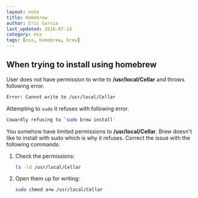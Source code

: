 ```yaml
---
layout: note
title: Homebrew
author: Eric Garcia
last_updated: 2016-07-14
category: osx
tags: [osx, homebrew, brew]
---
```


## When trying to install using homebrew

User does not have permission to write to **/usr/local/Cellar** and throws following error.

```bash
Error: Cannot write to /usr/local/Cellar
```

Attempting to `sudo` it refuses with following error.

```bash
Cowardly refusing to `sudo brew install'
```

You somehow have limited permissions to **/usr/local/Cellar**. Brew doesn't like to install with sudo which is why it refuses. Correct the issue with the following commands:

1. Check the permissions:

   ```bash
   ls -ld /usr/local/Cellar
   ```

2. Open them up for writing:

   ```bash
   sudo chmod a+w /usr/local/Cellar
   ```
